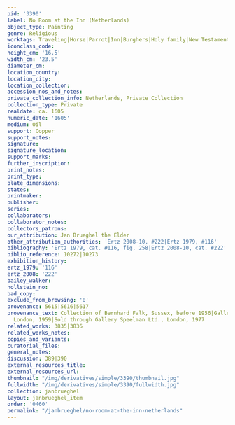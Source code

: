 ```yaml
---
pid: '3390'
label: No Room at the Inn (Netherlands)
object_type: Painting
genre: Religious
worktags: Traveling|Horse|Parrot|Inn|Burghers|Holy family|New Testament|Wagon
iconclass_code:
height_cm: '16.5'
width_cm: '23.5'
diameter_cm:
location_country:
location_city:
location_collection:
accession_nos_and_notes:
private_collection_info: Netherlands, Private Collection
collection_type: Private
realdate: ca. 1605
numeric_date: '1605'
medium: Oil
support: Copper
support_notes:
signature:
signature_location:
support_marks:
further_inscription:
print_notes:
print_type:
plate_dimensions:
states:
printmaker:
publisher:
series:
collaborators:
collaborator_notes:
collectors_patrons:
our_attribution: Jan Brueghel the Elder
other_attribution_authorities: 'Ertz 2008-10, #222|Ertz 1979, #116'
bibliography: 'Ertz 1979, cat. #116, fig. 258|Ertz 2008-10, cat. #222'
biblio_reference: 10272|10273
exhibition_history:
ertz_1979: '116'
ertz_2008: '222'
bailey_walker:
hollstein_no:
bad_copy:
exclude_from_browsing: '0'
provenance: 5615|5616|5617
provenance_text: Collection of Bernhard Falk, Sussex, before 1956|Gallery Hallsborough,
  London, 1959|Sold through Gallery Speelman Ltd., London, 1977
related_works: 3835|3836
related_works_notes:
copies_and_variants:
curatorial_files:
general_notes:
discussion: 389|390
external_resources_title:
external_resources_url:
thumbnail: "/img/derivatives/simple/3390/thumbnail.jpg"
fullwidth: "/img/derivatives/simple/3390/fullwidth.jpg"
collection: janbrueghel
layout: janbrueghel_item
order: '0460'
permalink: "/janbrueghel/no-room-at-the-inn-netherlands"
---
```

